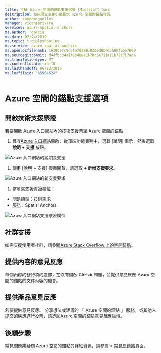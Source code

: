 ```yaml
---
title: 了解 Azure 空間的錨點支援選項 |Microsoft Docs
description: 如何開立支援小組要求 azure 空間的錨點資訊。
author: ramonarguelles
manager: vicenterivera
services: azure-spatial-anchors
ms.author: rgarcia
ms.date: 02/24/2019
ms.topic: troubleshooting
ms.service: azure-spatial-anchors
ms.openlocfilehash: 1930d5fc9dafe7d480302ded9b4e5a86f55a7669
ms.sourcegitcommit: d4dfbc34a1f03488e1b7bc5e711a11b72c717ada
ms.translationtype: MT
ms.contentlocale: zh-TW
ms.lasthandoff: 06/13/2019
ms.locfileid: "65964524"
---
```

# <a name="azure-spatial-anchors-support-options"></a>Azure 空間的錨點支援選項

## <a name="open-a-tech-support-ticket"></a>開啟技術支援票證

若要開啟 Azure 入口網站內的技術支援票證 Azure 空間的錨點：

1. 具有[Azure 入口網站](https://azure.microsoft.com/account/)開啟，從頂端功能表列中，選取 [說明] 圖示，然後選取**說明 + 支援** 按鈕。 

![Azure 入口網站的說明及支援](./media/spatial-anchor-support.png)

1. 使用 [說明 + 支援] 頁面開啟，請選取 **+ 新增支援要求**。

![Azure 入口網站的新支援要求](./media/spatial-anchor-support2.png)

1. 當填寫支援票證欄位： 

- 問題類型：技術需求
- 服務：Spatial Anchors

![Azure 入口網站支援票證欄位](./media/spatial-anchor-support3.png)

## <a name="community-support"></a>社群支援

如需支援使用者社群，請參閱[Azure Stack Overflow 上的空間錨點](https://stackoverflow.com/questions/tagged/azure-spatial-anchors)。 

## <a name="provide-content-feedback"></a>提供內容的意見反應

每個內容的發行項的底部，在沒有開啟 GitHub 問題，並提供意見反應 Azure 空間的錨點的文件內容的機會。 

## <a name="provide-product-feedback"></a>提供產品意見反應

若要提供意見反應、 分享想法或建議的 「 Azure 空間的錨點 」 服務，或其他人提交的構想進行投票，請造訪[Azure 空間的錨點意見反應論壇](https://feedback.azure.com/forums/919252-azure-spatial-anchors)。

## <a name="next-steps"></a>後續步驟

常見問題集疑問 Azure 空間的錨點的詳細資訊，請參閱 <<c0> [ 常見問題集](spatial-anchor-faq.md)頁面。